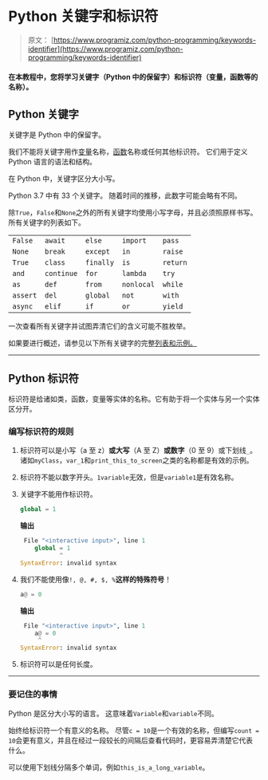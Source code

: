 # Python 关键字和标识符

> 原文： [https://www.programiz.com/python-programming/keywords-identifier](https://www.programiz.com/python-programming/keywords-identifier)

#### 在本教程中，您将学习关键字（Python 中的保留字）和标识符（变量，函数等的名称）。

## Python 关键字

关键字是 Python 中的保留字。

我们不能将关键字用作[变量](/python-programming/variables-datatypes)名称，[函数](/python-programming/function)名称或任何其他标识符。 它们用于定义 Python 语言的语法和结构。

在 Python 中，关键字区分大小写。

Python 3.7 中有 33 个关键字。 随着时间的推移，此数字可能会略有不同。

除`True`，`False`和`None`之外的所有关键字均使用小写字母，并且必须照原样书写。 所有关键字的列表如下。

|          |            |           |            |          |
| -------- | ---------- | --------- | ---------- | -------- |
| `False`  | `await`    | `else`    | `import`   | `pass`   |
| `None`   | `break`    | `except`  | `in`       | `raise`  |
| `True`   | `class`    | `finally` | `is`       | `return` |
| `and`    | `continue` | `for`     | `lambda`   | `try`    |
| `as`     | `def`      | `from`    | `nonlocal` | `while`  |
| `assert` | `del`      | `global`  | `not`      | `with`   |
| `async`  | `elif`     | `if`      | `or`       | `yield`  |

一次查看所有关键字并试图弄清它们的含义可能不胜枚举。

如果要进行概述，请参见以下所有关键字的完整[列表和示例。](/python-programming/keyword-list)

* * *

## Python 标识符

标识符是给诸如类，函数，变量等实体的名称。它有助于将一个实体与另一个实体区分开。

### 编写标识符的规则

1.  标识符可以是小写（a 至 z）**或大写**（A 至 Z）**或数字**（0 至 9）或下划线`_`。 诸如`myClass`，`var_1`和`print_this_to_screen`之类的名称都是有效的示例。
2.  标识符不能以数字开头。`1variable`无效，但是`variable1`是有效名称。
3.  关键字不能用作标识符。

    ```py
    global = 1
    ```

    **输出**

    ```py
     File "<interactive input>", line 1
        global = 1
               ^
    SyntaxError: invalid syntax
    ```

4.  我们不能使用像`!, @, #, $, %`**这样的特殊符号**！

    ```py
    a@ = 0
    ```

    **输出**

    ```py
     File "<interactive input>", line 1
        a@ = 0
         ^
    SyntaxError: invalid syntax
    ```

5.  标识符可以是任何长度。

* * *

### 要记住的事情

Python 是区分大小写的语言。 这意味着`Variable`和`variable`不同。

始终给标识符一个有意义的名称。 尽管`c = 10`是一个有效的名称，但编写`count = 10`会更有意义，并且在经过一段较​​长的间隔后查看代码时，更容易弄清楚它代表什么。

可以使用下划线分隔多个单词，例如`this_is_a_long_variable`。
